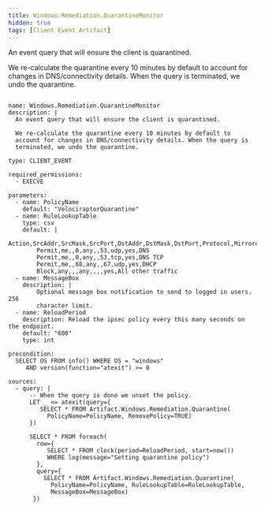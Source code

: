 ```yaml
---
title: Windows.Remediation.QuarantineMonitor
hidden: true
tags: [Client Event Artifact]
---
```


An event query that will ensure the client is quarantined.

We re-calculate the quarantine every 10 minutes by default to
account for changes in DNS/connectivity details. When the query is
terminated, we undo the quarantine.


<pre><code class="language-yaml">
name: Windows.Remediation.QuarantineMonitor
description: |
  An event query that will ensure the client is quarantined.

  We re-calculate the quarantine every 10 minutes by default to
  account for changes in DNS/connectivity details. When the query is
  terminated, we undo the quarantine.

type: CLIENT_EVENT

required_permissions:
  - EXECVE

parameters:
  - name: PolicyName
    default: "VelociraptorQuarantine"
  - name: RuleLookupTable
    type: csv
    default: |
        Action,SrcAddr,SrcMask,SrcPort,DstAddr,DstMask,DstPort,Protocol,Mirrored,Description
        Permit,me,,0,any,,53,udp,yes,DNS
        Permit,me,,0,any,,53,tcp,yes,DNS TCP
        Permit,me,,68,any,,67,udp,yes,DHCP
        Block,any,,,any,,,,yes,All other traffic
  - name: MessageBox
    description: |
        Optional message box notification to send to logged in users. 256
        character limit.
  - name: ReloadPeriod
    description: Reload the ipsec policy every this many seconds on the endpoint.
    default: "600"
    type: int

precondition:
  SELECT OS FROM info() WHERE OS = "windows"
     AND version(function="atexit") &gt;= 0

sources:
  - query: |
      -- When the query is done we unset the policy.
      LET _ &lt;= atexit(query={
         SELECT * FROM Artifact.Windows.Remediation.Quarantine(
           PolicyName=PolicyName, RemovePolicy=TRUE)
      })

      SELECT * FROM foreach(
        row={
           SELECT * FROM clock(period=ReloadPeriod, start=now())
           WHERE log(message="Setting quarantine policy")
        },
        query={
          SELECT * FROM Artifact.Windows.Remediation.Quarantine(
            PolicyName=PolicyName, RuleLookupTable=RuleLookupTable,
            MessageBox=MessageBox)
       })

</code></pre>

